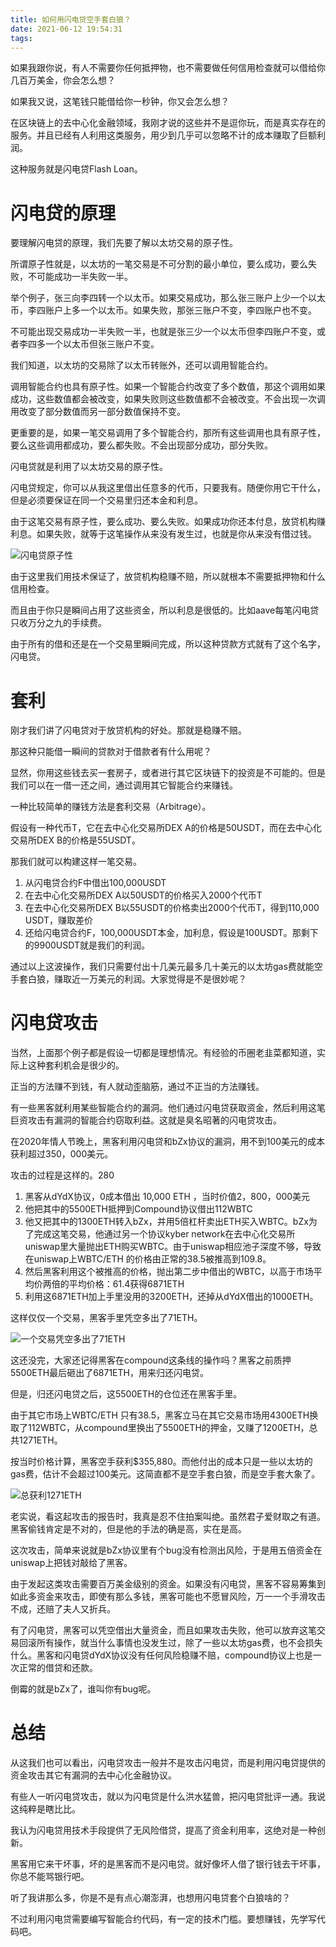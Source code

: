 ```yaml
---
title: 如何用闪电贷空手套白狼？
date: 2021-06-12 19:54:31
tags:
---
```


如果我跟你说，有人不需要你任何抵押物，也不需要做任何信用检查就可以借给你几百万美金，你会怎么想？

如果我又说，这笔钱只能借给你一秒钟，你又会怎么想？

在区块链上的去中心化金融领域，我刚才说的这些并不是逗你玩，而是真实存在的服务。并且已经有人利用这类服务，用少到几乎可以忽略不计的成本赚取了巨额利润。

这种服务就是闪电贷Flash Loan。

# 闪电贷的原理

要理解闪电贷的原理，我们先要了解以太坊交易的原子性。

所谓原子性就是，以太坊的一笔交易是不可分割的最小单位，要么成功，要么失败，不可能成功一半失败一半。

举个例子，张三向李四转一个以太币。如果交易成功，那么张三账户上少一个以太币，李四账户上多一个以太币。如果失败，那张三账户不变，李四账户也不变。

不可能出现交易成功一半失败一半，也就是张三少一个以太币但李四账户不变，或者李四多一个以太币但张三账户不变。

我们知道，以太坊的交易除了以太币转账外，还可以调用智能合约。

调用智能合约也具有原子性。如果一个智能合约改变了多个数值，那这个调用如果成功，这些数值都会被改变，如果失败则这些数值都不会被改变。不会出现一次调用改变了部分数值而另一部分数值保持不变。

更重要的是，如果一笔交易调用了多个智能合约，那所有这些调用也具有原子性，要么这些调用都成功，要么都失败。不会出现部分成功，部分失败。

闪电贷就是利用了以太坊交易的原子性。

闪电贷规定，你可以从我这里借出任意多的代币，只要我有。随便你用它干什么，但是必须要保证在同一个交易里归还本金和利息。

由于这笔交易有原子性，要么成功、要么失败。如果成功你还本付息，放贷机构赚利息。如果失败，就等于这笔操作从来没有发生过，也就是你从来没有借过钱。

![闪电贷原子性](https://raw.githubusercontent.com/yuliji/images/main/imgflashloan.png)

由于这里我们用技术保证了，放贷机构稳赚不赔，所以就根本不需要抵押物和什么信用检查。

而且由于你只是瞬间占用了这些资金，所以利息是很低的。比如aave每笔闪电贷只收万分之九的手续费。

由于所有的借和还是在一个交易里瞬间完成，所以这种贷款方式就有了这个名字，闪电贷。

# 套利

刚才我们讲了闪电贷对于放贷机构的好处。那就是稳赚不赔。

那这种只能借一瞬间的贷款对于借款者有什么用呢？

显然，你用这些钱去买一套房子，或者进行其它区块链下的投资是不可能的。但是我们可以在一借一还之间，通过调用其它智能合约来赚钱。

一种比较简单的赚钱方法是套利交易（Arbitrage）。

假设有一种代币T，它在去中心化交易所DEX A的价格是50USDT，而在去中心化交易所DEX B的价格是55USDT。

那我们就可以构建这样一笔交易。

1. 从闪电贷合约F中借出100,000USDT
2. 在去中心化交易所DEX A以50USDT的价格买入2000个代币T
3. 在去中心化交易所DEX B以55USDT的价格卖出2000个代币T，得到110,000 USDT，赚取差价
4. 还给闪电贷合约F，100,000USDT本金，加利息，假设是100USDT。那剩下的9900USDT就是我们的利润。

通过以上这波操作，我们只需要付出十几美元最多几十美元的以太坊gas费就能空手套白狼，赚取近一万美元的利润。大家觉得是不是很妙呢？

# 闪电贷攻击

当然，上面那个例子都是假设一切都是理想情况。有经验的币圈老韭菜都知道，实际上这种套利机会是很少的。

正当的方法赚不到钱，有人就动歪脑筋，通过不正当的方法赚钱。

有一些黑客就利用某些智能合约的漏洞。他们通过闪电贷获取资金，然后利用这笔巨资攻击有漏洞的智能合约窃取利益。这就是臭名昭著的闪电贷攻击。

在2020年情人节晚上，黑客利用闪电贷和bZx协议的漏洞，用不到100美元的成本获利超过350，000美元。

攻击的过程是这样的。280

1. 黑客从dYdX协议，0成本借出 10,000 ETH ，当时价值2，800，000美元
2. 他把其中的5500ETH抵押到Compound协议借出112WBTC
3. 他又把其中的1300ETH转入bZx，并用5倍杠杆卖出ETH买入WBTC。bZx为了完成这笔交易，他通过另一个协议kyber network在去中心化交易所uniswap里大量抛出ETH购买WBTC。由于uniswap相应池子深度不够，导致在uniswap上WBTC/ETH 的价格由正常的38.5被推高到109.8。
4. 然后黑客利用这个被推高的价格，抛出第二步中借出的WBTC，以高于市场平均价两倍的平均价格：61.4获得6871ETH
5. 利用这6871ETH加上手里没用的3200ETH，还掉从dYdX借出的1000ETH。

这样仅仅一个交易，黑客手里凭空多出了71ETH。

![一个交易凭空多出了71ETH](https://raw.githubusercontent.com/yuliji/images/main/imgbzxattack.png)

这还没完，大家还记得黑客在compound这条线的操作吗？黑客之前质押5500ETH最后砸出了6871ETH，用来归还闪电贷。

但是，归还闪电贷之后，这5500ETH的仓位还在黑客手里。

由于其它市场上WBTC/ETH 只有38.5，黑客立马在其它交易市场用4300ETH换取了112WBTC，从compound里换出了5500ETH的押金，又赚了1200ETH，总共1271ETH。

按当时价格计算，黑客空手获利$355,880。而他付出的成本只是一些以太坊的gas费，估计不会超过100美元。这简直都不是空手套白狼，而是空手套大象了。

![总获利1271ETH](https://raw.githubusercontent.com/yuliji/images/main/imgbzxattack2.png)

老实说，看这起攻击的报告时，我真是忍不住拍案叫绝。虽然君子爱财取之有道。黑客偷钱肯定是不对的，但是他的手法的确是高，实在是高。

这次攻击，简单来说就是bZx协议里有个bug没有检测出风险，于是用五倍资金在uniswap上把钱对敲给了黑客。

由于发起这类攻击需要百万美金级别的资金。如果没有闪电贷，黑客不容易筹集到如此多资金来攻击，即使有那么多钱，黑客可能也不愿冒风险，万一一个手滑攻击不成，还赔了夫人又折兵。

有了闪电贷，黑客可以凭空借出大量资金，而且如果攻击失败，他可以放弃这笔交易回滚所有操作，就当什么事情也没发生过，除了一些以太坊gas费，也不会损失什么。黑客和闪电贷dYdX协议没有任何风险稳赚不赔，compound协议上也是一次正常的借贷和还款。

倒霉的就是bZx了，谁叫你有bug呢。


# 总结

从这我们也可以看出，闪电贷攻击一般并不是攻击闪电贷，而是利用闪电贷提供的资金攻击其它有漏洞的去中心化金融协议。

有些人一听闪电贷攻击，就以为闪电贷是什么洪水猛兽，把闪电贷批评一通。我说这纯粹是瞎比比。

我认为闪电贷用技术手段提供了无风险借贷，提高了资金利用率，这绝对是一种创新。

黑客用它来干坏事，坏的是黑客而不是闪电贷。就好像坏人借了银行钱去干坏事，你总不能骂银行吧。

听了我讲那么多，你是不是有点心潮澎湃，也想用闪电贷套个白狼啥的？

不过利用闪电贷需要编写智能合约代码，有一定的技术门槛。要想赚钱，先学写代码吧。